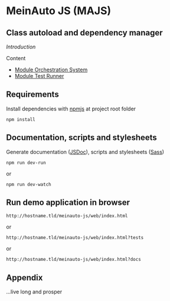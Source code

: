 # MeinAuto JS (MAJS)

## Class autoload and dependency manager

*Introduction*

Content

* [Module Orchestration System](doc/tutorials/module/MODULE-ORCHESTRATION-SYSTEM.md)
* [Module Test Runner](doc/tutorials/test/MODULE-TEST-RUNNER.md)

## Requirements

Install dependencies with [npmjs][npmjs] at project root folder

    npm install

## Documentation, scripts and stylesheets

Generate documentation ([JSDoc][jsdoc]), scripts and stylesheets ([Sass][sass])

    npm run dev-run 
    
or
    
    npm run dev-watch

## Run demo application in browser

    http://hostname.tld/meinauto-js/web/index.html
    
or

    http://hostname.tld/meinauto-js/web/index.html?tests

or

    http://hostname.tld/meinauto-js/web/index.html?docs

## Appendix

...live long and prosper

[npmjs]: https://www.npmjs.com/
[jsdoc]: http://usejsdoc.org/
[sass]: http://sass-lang.com/
